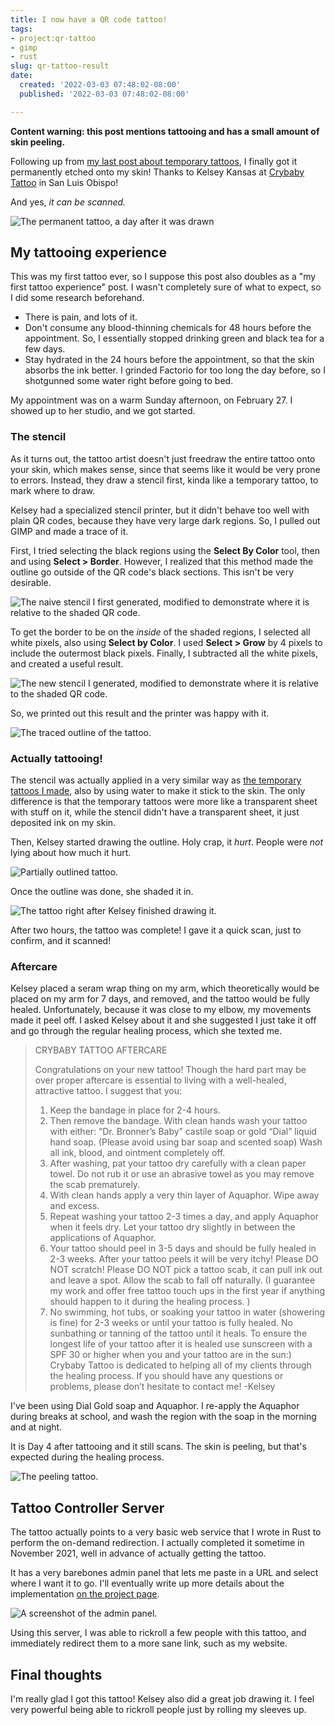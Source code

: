 ```yaml
---
title: I now have a QR code tattoo!
tags:
- project:qr-tattoo
- gimp
- rust
slug: qr-tattoo-result
date:
  created: '2022-03-03 07:48:02-08:00'
  published: '2022-03-03 07:48:02-08:00'

---
```


**Content warning: this post mentions tattooing and has a small amount of skin
peeling.**

Following up from
[my last post about temporary tattoos](https://astrid.tech/2021/10/03/0/temp-tattoo-results/),
I finally got it permanently etched onto my skin! Thanks to Kelsey Kansas at
[Crybaby Tattoo](https://crybabytattoo.square.site/) in San Luis Obispo!

And yes, _it can be scanned._

![The permanent tattoo, a day after it was drawn](https://s3.us-west-000.backblazeb2.com/nyaabucket/9c7da7d349dc425c9c5ea93f7f181a0817997b68d277f7f312a273298d8c29e8/fewdays.jpg)

## My tattooing experience

This was my first tattoo ever, so I suppose this post also doubles as a "my
first tattoo experience" post. I wasn't completely sure of what to expect, so I
did some research beforehand.

- There is pain, and lots of it.
- Don't consume any blood-thinning chemicals for 48 hours before the
  appointment. So, I essentially stopped drinking green and black tea for a few
  days.
- Stay hydrated in the 24 hours before the appointment, so that the skin absorbs
  the ink better. I grinded Factorio for too long the day before, so I
  shotgunned some water right before going to bed.

My appointment was on a warm Sunday afternoon, on February 27. I showed up to
her studio, and we got started.

### The stencil

As it turns out, the tattoo artist doesn't just freedraw the entire tattoo onto
your skin, which makes sense, since that seems like it would be very prone to
errors. Instead, they draw a stencil first, kinda like a temporary tattoo, to
mark where to draw.

Kelsey had a specialized stencil printer, but it didn't behave too well with
plain QR codes, because they have very large dark regions. So, I pulled out GIMP
and made a trace of it.

First, I tried selecting the black regions using the **Select By Color** tool,
then and using **Select > Border**. However, I realized that this method made
the outline go outside of the QR code's black sections. This isn't be very
desirable.

![The naive stencil I first generated, modified to demonstrate where it is relative to the shaded QR code.](https://s3.us-west-000.backblazeb2.com/nyaabucket/c73b9e14f740a229d0a1511edcdb1c3f7e03343b36a62b06587461a8ab2ec492/naive-border.png)

To get the border to be on the _inside_ of the shaded regions, I selected all
white pixels, also using **Select by Color**. I used **Select > Grow** by 4
pixels to include the outermost black pixels. Finally, I subtracted all the
white pixels, and created a useful result.

![The new stencil I generated, modified to demonstrate where it is relative to the shaded QR code.](https://s3.us-west-000.backblazeb2.com/nyaabucket/ed62770dd2a2f1ca75d139c08e0983da94d66da9ba77ec7f6242c3b327f0c21a/inside-border.png)

So, we printed out this result and the printer was happy with it.

![The traced outline of the tattoo.](https://s3.us-west-000.backblazeb2.com/nyaabucket/a5745496281d48ffef30173b1eecb9d7344eda77a346eed0e83d6d6364fdb0a3/traced.jpg)

### Actually tattooing!

The stencil was actually applied in a very similar way as
[the temporary tattoos I made](https://astrid.tech/2021/10/03/0/temp-tattoo-results/),
also by using water to make it stick to the skin. The only difference is that
the temporary tattoos were more like a transparent sheet with stuff on it, while
the stencil didn't have a transparent sheet, it just deposited ink on my skin.

Then, Kelsey started drawing the outline. Holy crap, it _hurt_. People were
_not_ lying about how much it hurt.

![Partially outlined tattoo.](https://s3.us-west-000.backblazeb2.com/nyaabucket/7b000c9de94e70033cbf8147e30416a2d892d8cc6cbcbc01e44066f2e28e1870/outlining.jpg)

Once the outline was done, she shaded it in.

![The tattoo right after Kelsey finished drawing it.](https://s3.us-west-000.backblazeb2.com/nyaabucket/2c15a4b9515523f570ae5f9eadebac61076c6b5b2dac14e460071c612b6460a0/complete.jpg)

After two hours, the tattoo was complete! I gave it a quick scan, just to
confirm, and it scanned!

### Aftercare

Kelsey placed a seram wrap thing on my arm, which theoretically would be placed
on my arm for 7 days, and removed, and the tattoo would be fully healed.
Unfortunately, because it was close to my elbow, my movements made it peel off.
I asked Kelsey about it and she suggested I just take it off and go through the
regular healing process, which she texted me.

> CRYBABY TATTOO AFTERCARE
>
> Congratulations on your new tattoo! Though the hard part may be over proper
> aftercare is essential to living with a well-healed, attractive tattoo. I
> suggest that you:
>
> 1. Keep the bandage in place for 2-4 hours.
> 2. Then remove the bandage. With clean hands wash your tattoo with either:
>    “Dr. Bronner’s Baby” castile soap or gold “Dial” liquid hand soap. (Please
>    avoid using bar soap and scented soap) Wash all ink, blood, and ointment
>    completely off.
> 3. After washing, pat your tattoo dry carefully with a clean paper towel. Do
>    not rub it or use an abrasive towel as you may remove the scab prematurely.
> 4. With clean hands apply a very thin layer of Aquaphor. Wipe away and excess.
> 5. Repeat washing your tattoo 2-3 times a day, and apply Aquaphor when it
>    feels dry. Let your tattoo dry slightly in between the applications of
>    Aquaphor.
> 6. Your tattoo should peel in 3-5 days and should be fully healed in 2-3
>    weeks. After your tattoo peels it will be very itchy! Please DO NOT
>    scratch! Please DO NOT pick a tattoo scab, it can pull ink out and leave a
>    spot. Allow the scab to fall off naturally. (I guarantee my work and offer
>    free tattoo touch ups in the first year if anything should happen to it
>    during the healing process. )
> 7. No swimming, hot tubs, or soaking your tattoo in water (showering is fine)
>    for 2-3 weeks or until your tattoo is fully healed. No sunbathing or
>    tanning of the tattoo until it heals. To ensure the longest life of your
>    tattoo after it is healed use sunscreen with a SPF 30 or higher when you
>    and your tattoo are in the sun:) Crybaby Tattoo is dedicated to helping all
>    of my clients through the healing process. If you should have any questions
>    or problems, please don’t hesitate to contact me! -Kelsey

I've been using Dial Gold soap and Aquaphor. I re-apply the Aquaphor during
breaks at school, and wash the region with the soap in the morning and at night.

It is Day 4 after tattooing and it still scans. The skin is peeling, but that's
expected during the healing process.

![The peeling tattoo.](https://s3.us-west-000.backblazeb2.com/nyaabucket/1113110c025e124cf70114660df7411c7e923b7d9cbe482c9de67426591d78df/peeling.jpg)

## Tattoo Controller Server

The tattoo actually points to a very basic web service that I wrote in Rust to
perform the on-demand redirection. I actually completed it sometime in November
2021, well in advance of actually getting the tattoo.

It has a very barebones admin panel that lets me paste in a URL and select where
I want it to go. I'll eventually write up more details about the implementation
[on the project page](/projects/qr-tattoo).

![A screenshot of the admin panel.](https://astrid.tech/_/projects/qr-tattoo/admin.jpg)

Using this server, I was able to rickroll a few people with this tattoo, and
immediately redirect them to a more sane link, such as my website.

## Final thoughts

I'm really glad I got this tattoo! Kelsey also did a great job drawing it. I
feel very powerful being able to rickroll people just by rolling my sleeves up.